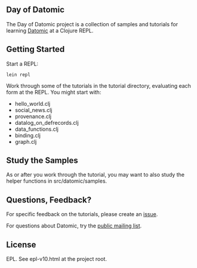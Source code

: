 ## Day of Datomic ##

The Day of Datomic project is a collection of samples and tutorials
for learning [Datomic](http://datomic.com) at a Clojure REPL.

## Getting Started ## 

Start a REPL:

    lein repl

Work through some of the tutorials in the tutorial directory,
evaluating each form at the REPL. You might start with:

* hello_world.clj
* social_news.clj
* provenance.clj
* datalog_on_defrecords.clj
* data_functions.clj
* binding.clj
* graph.clj

## Study the Samples ##

As or after you work through the tutorial, you may want to also study
the helper functions in src/datomic/samples.

## Questions, Feedback? ##

For specific feedback on the tutorials, please create an
[issue](https://github.com/Datomic/day-of-datomic/issues). 

For questions about Datomic, try the [public mailing
list](http://groups.google.com/group/datomic).

## License ## 

EPL. See epl-v10.html at the project root.

